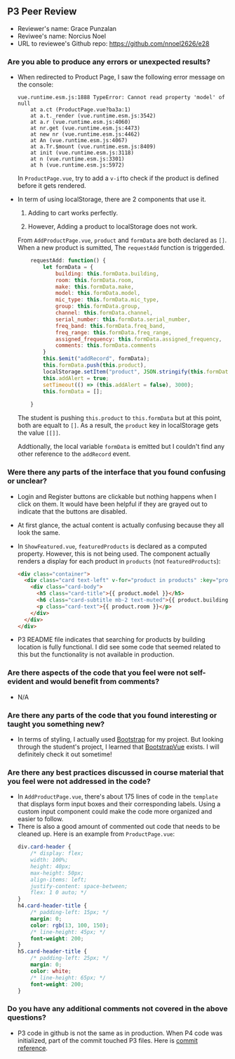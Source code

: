 ## P3 Peer Review

+ Reviewer's name: Grace Punzalan
+ Reviwee's name: Norcius Noel
+ URL to reviewee's Github repo: https://github.com/nnoel2626/e28

### Are you able to produce any errors or unexpected results?
- When redirected to Product Page, I saw the following error message on the console:
    ```
    vue.runtime.esm.js:1888 TypeError: Cannot read property 'model' of null
        at a.ct (ProductPage.vue?ba3a:1)
        at a.t._render (vue.runtime.esm.js:3542)
        at a.r (vue.runtime.esm.js:4060)
        at nr.get (vue.runtime.esm.js:4473)
        at new nr (vue.runtime.esm.js:4462)
        at An (vue.runtime.esm.js:4067)
        at a.Tr.$mount (vue.runtime.esm.js:8409)
        at init (vue.runtime.esm.js:3118)
        at n (vue.runtime.esm.js:3301)
        at h (vue.runtime.esm.js:5972)
    ```
    In `ProductPage.vue`, try to add a `v-if`to check if the product is defined before it gets rendered. 

- In term of using localStorage, there are 2 components that use it. 

    1. Adding to cart works perfectly. 
    
    2. However, Adding a product to localStorage does not work.  

    From `AddProductPage.vue`, `product` and `formData` are both declared as `[]`. When a new product is sumitted, The `requestAdd` function is triggerded. 

    ```js
        requestAdd: function() {
			let formData = {
				building: this.formData.building,
				room: this.formData.room,
				make: this.formData.make,
				model: this.formData.model,
				mic_type: this.formData.mic_type,
				group: this.formData.group,
				channel: this.formData.channel,
				serial_number: this.formData.serial_number,
				freq_band: this.formData.freq_band,
				freq_range: this.formData.freq_range,
				assigned_frequency: this.formData.assigned_frequency,
				comments: this.formData.comments
			}
			this.$emit("addRecord", formData);
			this.formData.push(this.product),
			localStorage.setItem("product", JSON.stringify(this.formData))
			this.addAlert = true;
			setTimeout(() => (this.addAlert = false), 3000);
			this.formData = [];
			
		}
    ```

    The student is pushing `this.product` to `this.formData` but at this point, both are equalt to `[]`.  As a result,   the `product` key in localStorage gets the value `[[]]`. 
    
    Addtionally, the local variable `formData` is emitted but I couldn't find any other reference to the `addRecord` event. 


### Were there any parts of the interface that you found confusing or unclear?
- Login and Register buttons are clickable but nothing happens when I click on them. It would have been helpful if they are grayed out to indicate that the buttons are disabled. 

- At first glance, the actual content is actually confusing because they all look the same.

- In `ShowFeatured.vue`, `featuredProducts` is declared as a computed property. However, this is not being used. The component actually renders a display for each product in `products` (not `featuredProducts`):
    ```html
    <div class="container">
      <div class="card text-left" v-for="product in products" :key="product.id">
        <div class="card-body">
          <h5 class="card-title">{{ product.model }}</h5>
          <h6 class="card-subtitle mb-2 text-muted">{{ product.building }}</h6>
          <p class="card-text">{{ product.room }}</p>
        </div>
      </div>
    </div>
    ```
- P3 README file indicates that searching for products by building location is fully functional. I did see some code that seemed related to this but the functionality is not available in production.  

### Are there aspects of the code that you feel were not self-evident and would benefit from comments?
- N/A

### Are there any parts of the code that you found interesting or taught you something new?
- In terms of styling, I actually used [Bootstrap](https://getbootstrap.com/docs/3.4/) for my project. But looking through the student's project, I learned that [BootstrapVue](https://bootstrap-vue.js.org/) exists. I will definitely check it out sometime!

### Are there any best practices discussed in course material that you feel were not addressed in the code?
- In `AddProductPage.vue`, there's about 175 lines of code in the `template` that displays form input boxes and their corresponding labels. Using a custom input component could make the code more organized and easier to follow. 
- There is also a good amount of commented out code that needs to be cleaned up. Here is an example from `ProductPage.vue`:
    ```css
    div.card-header {
        /* display: flex;
        width: 100%;
        height: 40px;
        max-height: 50px;
        align-items: left;
        justify-content: space-between;
        flex: 1 0 auto; */
    }
    h4.card-header-title {
        /* padding-left: 15px; */
        margin: 0;
        color: rgb(13, 100, 150);
        /* line-height: 45px; */
        font-weight: 200;
    }
    h5.card-header-title {
        /* padding-left: 25px; */
        margin: 0;
        color: white;
        /* line-height: 65px; */
        font-weight: 200;
    }
    ```

### Do you have any additional comments not covered in the above questions?
- P3 code in github is not the same as in production. When P4 code was initialized, part of the commit touched P3 files. Here is [commit reference](https://github.com/nnoel2626/e28/commit/50a69e607df0651264bcc94f6a3b80497c47052f). 

